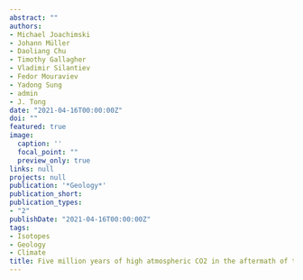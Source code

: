 ```yaml
---
abstract: "" 
authors:
- Michael Joachimski
- Johann Müller
- Daoliang Chu
- Timothy Gallagher
- Vladimir Silantiev
- Fedor Mouraviev
- Yadong Sung
- admin
- J. Tong  
date: "2021-04-16T00:00:00Z"
doi: ""
featured: true
image:
  caption: ''
  focal_point: ""
  preview_only: true
links: null
projects: null
publication: '*Geology*'
publication_short:
publication_types:
- "2"
publishDate: "2021-04-16T00:00:00Z"
tags:
- Isotopes
- Geology
- Climate
title: Five million years of high atmospheric CO2 in the aftermath of the Permian-Triassic mass extinction
---
```





